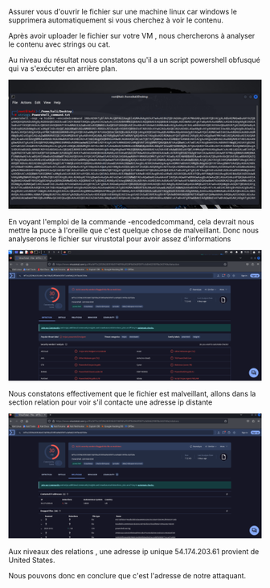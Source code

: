 Assurer vous d'ouvrir le fichier sur une machine linux car windows le supprimera automatiquement si vous cherchez à voir le contenu.

Après avoir uploader le fichier sur votre VM , nous chercherons à analyser le contenu avec strings ou cat.

Au niveau du résultat nous constatons qu'il a un script powershell obfusqué qui va s'exécuter en arrière plan.


![alt text](powershell.png)

En voyant l'emploi de la commande -encodedcommand, cela devrait nous mettre la puce à l'oreille que c'est quelque chose de malveillant.
Donc nous analyserons le fichier sur virustotal pour avoir assez d'informations

![alt text](powershell0.png)

Nous constatons effectivement que le fichier est malveillant, allons dans la section relation pour voir s'il contacte une adresse ip distante

![alt text](powershell1.png)

Aux niveaux des relations , une adresse ip unique 54.174.203.61 provient de United States.

Nous pouvons donc en conclure que c'est l'adresse de notre attaquant.
